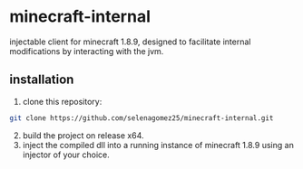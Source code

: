 # minecraft-internal

injectable client for minecraft 1.8.9, designed to facilitate internal modifications by interacting with the jvm.

## installation

1. clone this repository:
   
```bash
git clone https://github.com/selenagomez25/minecraft-internal.git
```
2. build the project on release x64.
3. inject the compiled dll into a running instance of minecraft 1.8.9 using an injector of your choice.
